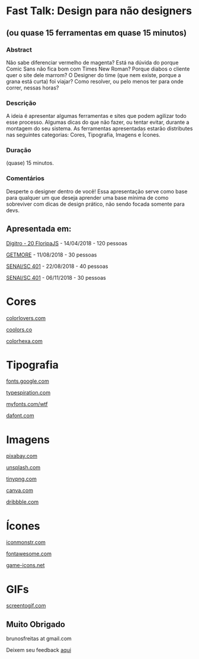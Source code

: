 # Fast Talk: Design para não designers
## (ou quase 15 ferramentas em quase 15 minutos)

### Abstract
Não sabe diferenciar vermelho de magenta? Está na dúvida do porque Comic Sans não fica bom com Times New Roman? Porque diabos o cliente quer o site dele marrom? O Designer do time (que nem existe, porque a grana está curta) foi viajar? Como resolver, ou pelo menos ter para onde correr, nessas horas?

### Descrição
A ideia é apresentar algumas ferramentas e sites que podem agilizar todo esse processo. Algumas dicas do que não fazer, ou tentar evitar, durante a montagem do seu sistema. As ferramentas apresentadas estarão distributes nas seguintes categorias: Cores, Tipografia, Imagens e Ícones.

### Duração
(quase) 15 minutos.

### Comentários
Desperte o designer dentro de você! Essa apresentação serve como base para qualquer um que deseja aprender uma base mínima de como sobreviver com dicas de design prático, não sendo focada somente para devs.

## Apresentada em:
[Digitro - 20 FloripaJS](https://github.com/floripajs/talks/issues/10#issuecomment-377664590) - 14/04/2018 - 120 pessoas

[GETMORE](https://getmore.com.br) - 11/08/2018 - 30 pessoas

[SENAI/SC 401](http://sc.senai.br/) - 22/08/2018 - 40 pessoas

[SENAI/SC 401](http://sc.senai.br/) - 06/11/2018 - 30 pessoas

# Cores

[colorlovers.com](https://colorlovers.com)

[coolors.co](https://coolors.co/)

[colorhexa.com](https://www.colorhexa.com/)

# Tipografia

[fonts.google.com](https://fonts.google.com/)

[typespiration.com](http://typespiration.com)

[myfonts.com/wtf](https://myfonts.com/wtf)

[dafont.com](https://dafont.com)

# Imagens
[pixabay.com](https://pixabay.com)

[unsplash.com](https://unsplash.com)

[tinypng.com](https://tinypng.com)

[canva.com](https://canva.com)

[dribbble.com](https://dribbble.com)

# Ícones
[iconmonstr.com](https://iconmonstr.com)

[fontawesome.com](https://fontawesome.com)

[game-icons.net](https://game-icons.net)

# GIFs
[screentogif.com](http://screentogif.com)

## Muito Obrigado
brunosfreitas at gmail.com

Deixem seu feedback [aqui](https://github.com/brunosfreitas/palestras-design-para-nao-designers/issues)
